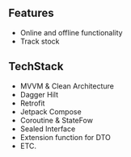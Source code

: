 
## Features

*   Online and offline functionality
*   Track stock

## TechStack

* MVVM & Clean Architecture
* Dagger Hilt
* Retrofit
* Jetpack Compose
* Coroutine & StateFow
* Sealed Interface
* Extension function for DTO
* ETC.
